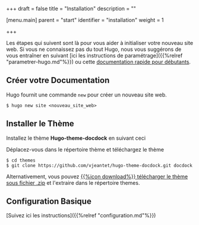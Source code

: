 +++
draft = false
title = "Installation"
description = ""

[menu.main]
parent = "start"
identifier = "installation"
weight = 1

+++



Les étapes qui suivent sont là pour vous aider à initialiser votre nouveau site web. Si vous ne connaissez pas du tout Hugo, nous vous suggérons de vous entraîner en suivant [ici les instructions de paramétrage]({{%relref "parametrer-hugo.md"%}}) ou cette [documentation rapide pour débutants](https://gohugo.io/overview/quickstart/).


## Créer votre Documentation

Hugo fournit une commande `new` pour créer un nouveau site web.

	$ hugo new site <nouveau_site_web>

## Installer le Thème

Installez le thème **Hugo-theme-docdock** en suivant ceci  

Déplacez-vous dans le répertoire thème et téléchargez le thème 

	$ cd themes
	$ git clone https://github.com/vjeantet/hugo-theme-docdock.git docdock

Alternativement, vous pouvez [{{%icon download%}} télécharger le thème sous fichier .zip](https://github.com/vjeantet/hugo-theme-docdock/archive/master.zip) et l'extraire dans le répertoire themes.

## Configuration Basique

[Suivez ici les instructions]({{%relref "configuration.md"%}})
